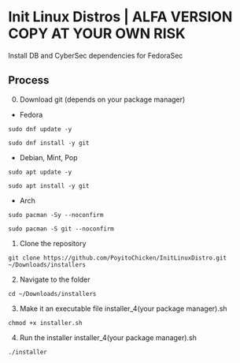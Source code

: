 # Init Linux Distros | ALFA VERSION COPY AT YOUR OWN RISK
Install DB and CyberSec dependencies for FedoraSec

## Process
0. Download git (depends on your package manager)
* Fedora
````
sudo dnf update -y
````
````
sudo dnf install -y git
````
* Debian, Mint, Pop
````
sudo apt update -y
````
````
sudo apt install -y git
````
* Arch
````
sudo pacman -Sy --noconfirm
````
````
sudo pacman -S git --noconfirm
````
1. Clone the repository  
```
git clone https://github.com/PoyitoChicken/InitLinuxDistro.git ~/Downloads/installers
```
2. Navigate to the folder
```
cd ~/Downloads/installers
```
3. Make it an executable file installer_4(your package manager).sh
```
chmod +x installer.sh
```
4. Run the installer installer_4(your package manager).sh
```
./installer
```
